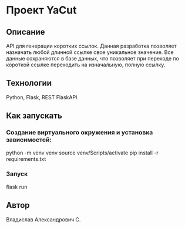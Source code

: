 # Проект YaCut
## Описание
API для генерации коротких ссылок. Данная разработка позволяет назначать любой длинной ссылке свое уникальное значение. Все данные сохраняются в базе данных, что позволяет при переходе по короткой ссылке переходить на изначальную, полную ссылку.

## Технологии
Python, Flask, REST FlaskAPI

## Как запускать
### Создание виртуального окружения и установка зависимостей:
python -m venv venv
source venv/Scripts/activate
pip install -r requirements.txt

### Запуск
flask run

## Автор
Владислав Александрович С.
